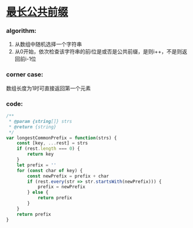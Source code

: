 # [最长公共前缀](https://leetcode-cn.com/leetbook/read/top-interview-questions-easy/xnmav1/)

### algorithm: 
1. 从数组中随机选择一个字符串
2. 从0开始，依次检查该字符串的前i位是或否是公共前缀，是则i++，不是则返回前i-1位

### corner case: 
数组长度为1时可直接返回第一个元素

### code:
```javascript
/**
 * @param {string[]} strs
 * @return {string}
 */
var longestCommonPrefix = function(strs) {
    const [key, ...rest] = strs
    if (rest.length === 0) {
        return key
    }
    let prefix = ''
    for (const char of key) {
        const newPrefix = prefix + char
        if (rest.every(str => str.startsWith(newPrefix))) {
            prefix = newPrefix
        } else {
            return prefix
        }
    }
    return prefix
}
```
